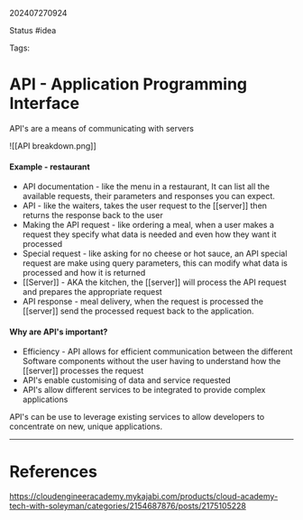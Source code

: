 202407270924

Status #idea

Tags:

# API - Application Programming Interface

API's are a means of communicating with servers

![[API breakdown.png]]

#### Example - restaurant

- API documentation - like the menu in a restaurant, It can list all the available requests, their parameters and responses you can expect.
- API - like the waiters, takes the user request to the [[server]] then returns the response back to the user
- Making the API request - like ordering a meal, when a user makes a request they specify what data is needed and even how they want it processed
- Special request - like asking for no cheese or hot sauce, an API special request are make using query parameters, this can modify what data is processed and how it is returned
- [[Server]] - AKA the kitchen, the [[server]] will process the API request and prepares the appropriate request
- API response - meal delivery, when the request is processed the [[server]] send the processed request back to the application.

#### Why are API's important?

- Efficiency - API allows for efficient communication between the different Software components without the user having to understand how the [[server]] processes the request
- API's enable customising of data and service requested
- API's allow different services to be integrated to provide complex applications

API's can be use to leverage existing services to allow developers to concentrate on new, unique applications.

---
# References
https://cloudengineeracademy.mykajabi.com/products/cloud-academy-tech-with-soleyman/categories/2154687876/posts/2175105228